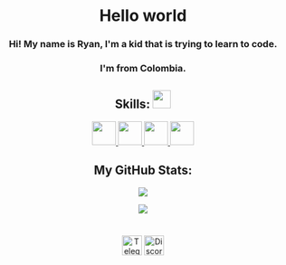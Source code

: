 <h1 align="center"> Hello world </h1>

<h3 align="center"> Hi! My name is Ryan, I'm a kid that is trying to learn to code. </h3>
  
<h3 align="center"> I'm from Colombia. </h3>

<h2 align="center"> Skills: <img src = "https://media2.giphy.com/media/QssGEmpkyEOhBCb7e1/giphy.gif?cid=ecf05e47a0n3gi1bfqntqmob8g9aid1oyj2wr3ds3mg700bl&rid=giphy.gif" width = 32px> </h2>

<p align="center">
  <a href= https://github.com/ryanconfigs?tab=repositories&q=&type=&language=html= > <img width ='42px' src ='https://user-images.githubusercontent.com/88989045/129494772-e54225ba-614c-4e0e-9707-7d23cef4fd24.png'> </a>
  <a href= https://github.com/ryanconfigs?tab=repositories&q=&type=&language=css= > <img width ='42px' src ='https://user-images.githubusercontent.com/88989045/129494761-a0d9e0c0-3ed2-46a9-bd03-a3c5d5846a7e.png'> </a>
  <a href= https://github.com/ryanconfigs?tab=repositories&q=&type=&language=javascript= > <img width ='42px' src ='https://user-images.githubusercontent.com/88989045/129494664-72f433a8-74b5-4514-8c45-bd6ddf945738.png'> </a>
  <a href= https://github.com/ryanconfigs?tab=repositories&q=&type=&language=python= > <img width ='42px' src ='https://user-images.githubusercontent.com/88989045/129494788-6644a20b-3c3d-4979-9da6-df2b7713d69a.png'> </a>
</p>

<h2 align="center"> My GitHub Stats: </h2>
  
<p align="center">
  <img src="https://github-readme-stats.vercel.app/api?username=ryanconfigs&count_private=true&hide=issues&show_icons=true&theme=dark">
</p>

<p align="center">
  <img src="https://github-readme-stats.vercel.app/api/top-langs/?username=ryanconfigs&layout=compact&theme=dark">
</p>


#
<p align="center">
  <a href="https://t.me/ryanconfig" target="blank"><img align="center" src="https://camo.githubusercontent.com/f4b401dd7cd9b7840fd31acafd49e151a80e4c9600bf219934461b96dd98e013/68747470733a2f2f6564656e742e6769746875622e696f2f537570657254696e7949636f6e732f696d616765732f7376672f74656c656772616d2e737667" alt="Telegram" height="35" width="35" /></a>
  <a href="discord.gg/momoscorp" target="blank"><img align="center" src="https://camo.githubusercontent.com/79fcdc7c43f1a1d7c175827976ffee8177814a016fb1b9578ff70f1aef759578/68747470733a2f2f6564656e742e6769746875622e696f2f537570657254696e7949636f6e732f696d616765732f7376672f646973636f72642e737667" alt="Discord" height="35" width="35" /></a>
</p>
